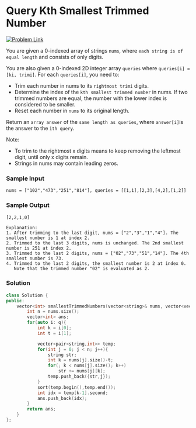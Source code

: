 # Query Kth Smallest Trimmed Number

[![Problem Link](https://img.shields.io/badge/-LeetCode-FFA116?style=for-the-badge&logo=LeetCode&logoColor=black)](https://leetcode.com/problems/query-kth-smallest-trimmed-number/description/)

You are given a 0-indexed array of strings `nums`, where `each string is of equal length` and consists of only digits.

You are also given a 0-indexed 2D integer array `queries` where `queries[i] = [ki, trimi]`. For each `queries[i]`, you need to:
- Trim each number in nums to its `rightmost trimi` digits.
- Determine the index of the `kth smallest trimmed number` in nums.
  If two trimmed numbers are equal, the number with the lower index is considered to be smaller.
- Reset each number in `nums` to its original length.

Return an `array answer` of the `same length as queries`, where `answer[i]`is the answer to the `ith query`.

Note:
- To trim to the rightmost x digits means to keep removing the leftmost digit, until only x digits remain.
- Strings in nums may contain leading zeros.
 
### Sample Input
```
nums = ["102","473","251","814"], queries = [[1,1],[2,3],[4,2],[1,2]]
```
### Sample Output
```
[2,2,1,0]

Explanation:
1. After trimming to the last digit, nums = ["2","3","1","4"]. The smallest number is 1 at index 2.
2. Trimmed to the last 3 digits, nums is unchanged. The 2nd smallest number is 251 at index 2.
3. Trimmed to the last 2 digits, nums = ["02","73","51","14"]. The 4th smallest number is 73.
4. Trimmed to the last 2 digits, the smallest number is 2 at index 0.
   Note that the trimmed number "02" is evaluated as 2.
```

### Solution
```cpp
class Solution {
public:
    vector<int> smallestTrimmedNumbers(vector<string>& nums, vector<vector<int>>& q) {
        int n = nums.size();
        vector<int> ans;
        for(auto i: q){
            int k = i[0];
            int t = i[1];

            vector<pair<string,int>> temp;
            for(int j = 0; j < n; j++){
                string str;
                int k = nums[j].size()-t;
                for(; k < nums[j].size(); k++)
                    str += nums[j][k];
                temp.push_back({str,j});
            }
            sort(temp.begin(),temp.end());
            int idx = temp[k-1].second;
            ans.push_back(idx);
        }
        return ans;
    }
};
```
